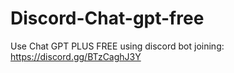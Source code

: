 # Discord-Chat-gpt-free
Use Chat GPT PLUS FREE using discord bot joining: https://discord.gg/BTzCaghJ3Y







                                                                                                                       